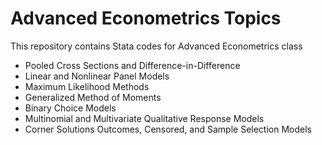 # Advanced Econometrics Topics

This repository contains Stata codes for Advanced Econometrics class
* Pooled Cross Sections and Difference-in-Difference
* Linear and Nonlinear Panel Models
* Maximum Likelihood Methods
* Generalized Method of Moments
* Binary Choice Models
* Multinomial and Multivariate Qualitative Response Models
* Corner Solutions Outcomes, Censored, and Sample Selection Models
